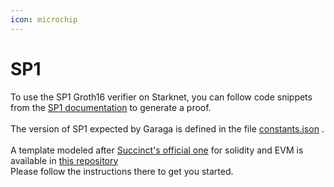 ```yaml
---
icon: microchip
---
```


# SP1

To use the SP1 Groth16 verifier on Starknet, you can follow code snippets from the [SP1 documentation](https://docs.succinct.xyz/docs/sp1/introduction) to generate a proof.\
\
The version of SP1 expected by Garaga is defined in the file [constants.json](https://github.com/keep-starknet-strange/garaga/blob/main/tools/make/constants.json) .\
\
A template modeled after [Succinct's official one](https://github.com/succinctlabs/sp1-project-template/) for solidity and EVM is available in [this repository](https://github.com/feltroidprime/SP1-starknet-garaga-template/)\
Please follow the instructions there to get you started.&#x20;
